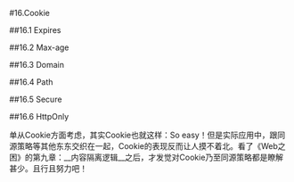 #16.Cookie

##16.1 Expires

##16.2 Max-age

##16.3 Domain

##16.4 Path

##16.5 Secure

##16.6 HttpOnly

单从Cookie方面考虑，其实Cookie也就这样：So easy！但是实际应用中，跟同源策略等其他东东交织在一起，Cookie的表现反而让人摸不着北。看了《Web之困》的第九章：__内容隔离逻辑__之后，才发觉对Cookie乃至同源策略都是瞭解甚少。且行且努力吧！

